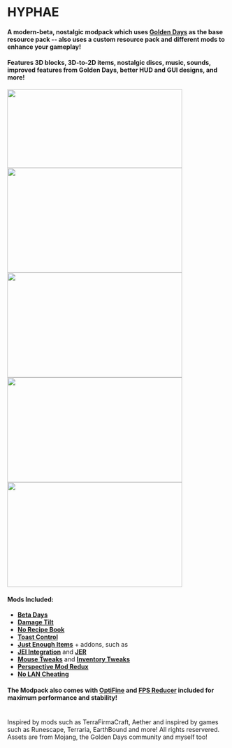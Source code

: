 # HYPHAE
#### A modern-beta, nostalgic modpack which uses [**Golden Days**](https://breakdance.github.io/breakdance/) as the base resource pack -- also uses a custom resource pack and different mods to enhance your gameplay!
#### Features 3D blocks, 3D-to-2D items, nostalgic discs, music, sounds, improved features from Golden Days, better HUD and GUI designs, and more!
<img src="https://cdn.discordapp.com/attachments/814576703316819979/817588847125725235/logo.png" width="400" height="180">

<img src="https://media.discordapp.net/attachments/814576703316819979/817595298368847922/SCREENIE_26.jpg" width="400" height="240">

<img src="https://media.discordapp.net/attachments/814576703316819979/817608588574851102/SCREENIE_10.jpg" width="400" height="240">

<img src="https://cdn.discordapp.com/attachments/814576703316819979/817608582563364884/SCREENIE_1.jpg" width="400" height="240">

<img src="https://media.discordapp.net/attachments/814576703316819979/817608584380022815/SCREENIE_20.jpg" width="400" height="240">

#### Mods Included:
- [**Beta Days**](https://www.curseforge.com/minecraft/mc-mods/beta-days)
- [**Damage Tilt**](https://www.curseforge.com/minecraft/mc-mods/damage-tilt)
- [**No Recipe Book**](https://www.curseforge.com/minecraft/mc-mods/no-recipe-book)
- [**Toast Control**](https://www.curseforge.com/minecraft/mc-mods/toast-control)
- [**Just Enough Items**](https://www.curseforge.com/minecraft/mc-mods/jei) + addons, such as
- [**JEI Integration**](https://www.curseforge.com/minecraft/mc-mods/jei-integration) and [**JER**](https://www.curseforge.com/minecraft/mc-mods/just-enough-resources-jer)
- [**Mouse Tweaks**](https://www.curseforge.com/minecraft/mc-mods/mouse-tweaks) and [**Inventory Tweaks**](https://www.curseforge.com/minecraft/mc-mods/inventory-tweaks)
- [**Perspective Mod Redux**](https://www.curseforge.com/minecraft/mc-mods/perspective-mod-redux)
- [**No LAN Cheating**](https://www.curseforge.com/minecraft/mc-mods/no-lan-cheating)

#### The Modpack also comes with [**OptiFine**](https://optifine.net) and [**FPS Reducer**](https://www.curseforge.com/minecraft/mc-mods/fps-reducer) included for maximum performance and stability!
#
#
Inspired by mods such as TerraFirmaCraft, Aether and inspired by games such as
Runescape, Terraria, EarthBound and more!
All rights reservered. Assets are from Mojang, the Golden Days community and
myself too!
